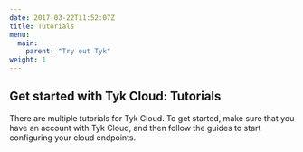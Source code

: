 ```yaml
---
date: 2017-03-22T11:52:07Z
title: Tutorials
menu:
  main:
    parent: "Try out Tyk"
weight: 1
---
```


## Get started with Tyk Cloud: Tutorials

There are multiple tutorials for Tyk Cloud. To get started, make sure that you have an account with Tyk Cloud, and then follow the guides to start configuring your cloud endpoints.

